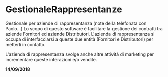 # GestionaleRappresentanze
Gestionale per aziende di rappresentanza
(note della telefonata con Paolo...)
Lo scopo di questo software è facilitare la gestione dei contratti tra aziende Fornitori ed aziende Distributori.
L'azienda di rappresentanza si occupa di interfacciarsi a queste due entità (Fornitori e Distributori) per metterli in contatto.

L'azienda di rappresentanza svolge anche altre attività di marketing per incrementare queste interazioni e/o vendite.

**14/09/2018**
